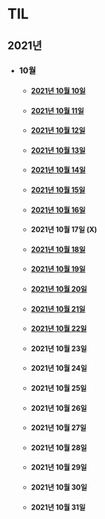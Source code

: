 # TIL
## 2021년 
* ### 10월
    *  #### <a href = "2021/10/10.md"> 2021년 10월 10일 </a>
    *  #### <a href = "2021/10/11.md"> 2021년 10월 11일 </a>
    *  #### <a href = "2021/10/12.md"> 2021년 10월 12일 </a>
    *  #### <a href = "2021/10/13.md"> 2021년 10월 13일 </a>
    *  #### <a href = "2021/10/14.md"> 2021년 10월 14일 </a>
    *  #### <a href = "2021/10/15.md"> 2021년 10월 15일 </a>
    *  #### <a href = "2021/10/16.md"> 2021년 10월 16일 </a>
    *  #### 2021년 10월 17일 (X)
    *  #### <a href = "2021/10/18.md"> 2021년 10월 18일 </a>
    *  #### <a href = "2021/10/19.md"> 2021년 10월 19일 </a>
    *  #### <a href = "2021/10/20.md"> 2021년 10월 20일 </a>
    *  #### <a href = "2021/10/21.md"> 2021년 10월 21일 </a>
    *  #### <a href = "2021/10/21.md"> 2021년 10월 22일 </a>
    *  ####  2021년 10월 23일 
    *  ####  2021년 10월 24일 
    *  ####  2021년 10월 25일 
    *  ####  2021년 10월 26일 
    *  ####  2021년 10월 27일 
    *  ####  2021년 10월 28일 
    *  ####  2021년 10월 29일 
    *  ####  2021년 10월 30일 
    *  #### <a herf = "2021/10/31.md"> 2021년 10월 31일 </a>
